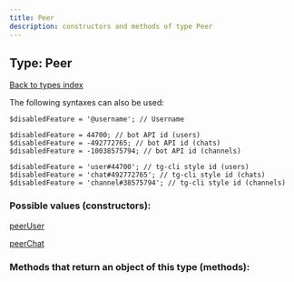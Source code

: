 ```yaml
---
title: Peer
description: constructors and methods of type Peer
---
```

## Type: Peer  
[Back to types index](index.md)



The following syntaxes can also be used:

```
$disabledFeature = '@username'; // Username

$disabledFeature = 44700; // bot API id (users)
$disabledFeature = -492772765; // bot API id (chats)
$disabledFeature = -10038575794; // bot API id (channels)

$disabledFeature = 'user#44700'; // tg-cli style id (users)
$disabledFeature = 'chat#492772765'; // tg-cli style id (chats)
$disabledFeature = 'channel#38575794'; // tg-cli style id (channels)
```


### Possible values (constructors):

[peerUser](../constructors/peerUser.md)  

[peerChat](../constructors/peerChat.md)  



### Methods that return an object of this type (methods):



